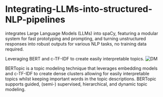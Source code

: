 # Integrating-LLMs-into-structured-NLP-pipelines
 integrates Large Language Models (LLMs) into spaCy, featuring a modular system for fast prototyping and prompting, and turning unstructured responses into robust outputs for various NLP tasks, no training data required.

Leveraging BERT and c-TF-IDF to create easily interpretable topics.
![DM](https://raw.githubusercontent.com/MaartenGr/BERTopic/master/images/topic_visualization.gif)

BERTopic is a topic modeling technique that leverages embedding models and c-TF-IDF to create dense clusters allowing for easily interpretable topics whilst keeping important words in the topic descriptions. BERTopic supports guided, (semi-) supervised, hierarchical, and dynamic topic modeling.

